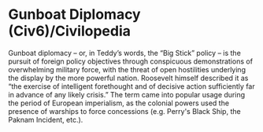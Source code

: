 # Gunboat Diplomacy (Civ6)/Civilopedia

Gunboat diplomacy – or, in Teddy’s words, the “Big Stick” policy – is the pursuit of foreign policy objectives through conspicuous demonstrations of overwhelming military force, with the threat of open hostilities underlying the display by the more powerful nation. Roosevelt himself described it as “the exercise of intelligent forethought and of decisive action sufficiently far in advance of any likely crisis.” The term came into popular usage during the period of European imperialism, as the colonial powers used the presence of warships to force concessions (e.g. Perry's Black Ship, the Paknam Incident, etc.).